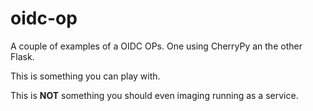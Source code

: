 # oidc-op
A couple of examples of a OIDC OPs.
One using CherryPy an the other Flask.

This is something you can play with.

This is **NOT** something you should even imaging running as a service.
